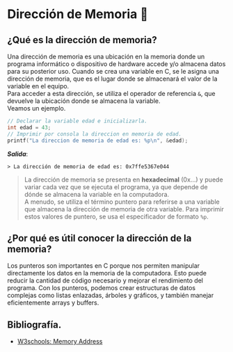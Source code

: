 # Dirección de Memoria 🔐
## ¿Qué es la dirección de memoria?
Una dirección de memoria es una ubicación en la memoria donde un programa informático o dispositivo de hardware accede y/o almacena datos para su posterior uso. Cuando se crea una variable en C, se le asigna una dirección de memoria, que es el lugar donde se almacenará el valor de la variable en el equipo.<br>
Para acceder a esta dirección, se utiliza el operador de referencia `&`, que devuelve la ubicación donde se almacena la variable.<br>
Veamos un ejemplo.
```c
// Declarar la variable edad e inicializarla.
int edad = 43;
// Imprimir por consola la direccion en memoria de edad.
printf("La direccion de memoria de edad es: %p\n", &edad);
```
***Salida***:
```
> La dirección de memoria de edad es: 0x7ffe5367e044
```
> La dirección de memoria se presenta en **hexadecimal** (0x...) y puede variar cada vez que se ejecuta el programa, ya que depende de dónde se almacena la variable en la computadora.<br>
> A menudo, se utiliza el término puntero para referirse a una variable que almacena la dirección de memoria de otra variable. Para imprimir estos valores de puntero, se usa el especificador de formato `%p`.

## ¿Por qué es útil conocer la dirección de la memoria?
Los punteros son importantes en C porque nos permiten manipular directamente los datos en la memoria de la computadora. Esto puede reducir la cantidad de código necesario y mejorar el rendimiento del programa. Con los punteros, podemos crear estructuras de datos complejas como listas enlazadas, árboles y gráficos, y también manejar eficientemente arrays y buffers.

## Bibliografía.
- [W3schools: Memory Address](https://www.w3schools.com/c/c_memory_address.php)